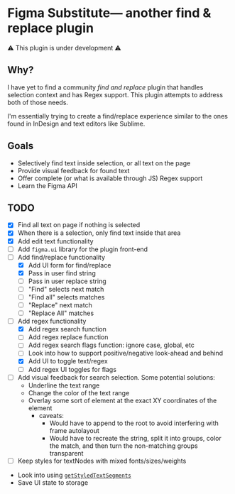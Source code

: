 # Figma Substitute— another find & replace plugin

:warning: This plugin is under development :warning:

## Why?

I have yet to find a community _find and replace_ plugin that handles selection context and has Regex support. This plugin attempts to address both of those needs.

I'm essentially trying to create a find/replace experience similar to the ones found in InDesign and text editors like Sublime.

## Goals

- Selectively find text inside selection, or all text on the page
- Provide visual feedback for found text
- Offer complete (or what is available through JS) Regex support
- Learn the Figma API

## TODO

- [x] Find all text on page if nothing is selected
- [x] When there is a selection, only find text inside that area
- [x] Add edit text functionality
- [ ] Add `figma.ui` library for the plugin front-end
- [ ] Add find/replace functionality
  - [x] Add UI form for find/replace
  - [x] Pass in user find string
  - [ ] Pass in user replace string
  - [ ] "Find" selects next match
  - [ ] "Find all" selects matches
  - [ ] "Replace" next match
  - [ ] "Replace All" matches
- [ ] Add regex functionality
  - [x] Add regex search function
  - [ ] Add regex replace function
  - [ ] Add regex search flags function: ignore case, global, etc
  - [ ] Look into how to support positive/negative look-ahead and behind
  - [x] Add UI to toggle text/regex
  - [ ] Add regex UI toggles for flags
- [ ] Add visual feedback for search selection. Some potential solutions:
  - Underline the text range
  - Change the color of the text range
  - Overlay some sort of element at the exact XY coordinates of the element
    - caveats:
      - Would have to append to the root to avoid interfering with frame autolayout
      - Would have to recreate the string, split it into groups, color the match, and then turn the non-matching groups transparent
- [ ] Keep styles for textNodes with mixed fonts/sizes/weights
- Look into using [`getStyledTextSegments`](https://www.figma.com/plugin-docs/api/properties/TextNode-getstyledtextsegments/)
- Save UI state to storage
